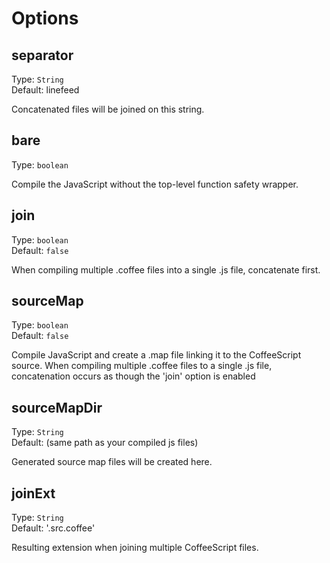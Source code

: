 # Options

## separator
Type: `String`  
Default: linefeed

Concatenated files will be joined on this string.

## bare
Type: `boolean`

Compile the JavaScript without the top-level function safety wrapper.

## join
Type: `boolean`  
Default: `false`

When compiling multiple .coffee files into a single .js file, concatenate first.

## sourceMap
Type: `boolean`  
Default: `false`

Compile JavaScript and create a .map file linking it to the CoffeeScript source. When compiling multiple .coffee files to a single .js file, concatenation occurs as though the 'join' option is enabled

## sourceMapDir
Type: `String`  
Default: (same path as your compiled js files)

Generated source map files will be created here.

## joinExt
Type: `String`  
Default: '.src.coffee'

Resulting extension when joining multiple CoffeeScript files.

